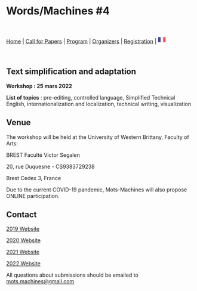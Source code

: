 # Words/Machines #4

<br>

[Home](https://motsmachines.github.io/2022/en) | [Call for Papers](https://motsmachines.github.io/2022/en/cfp) | [Program](https://motsmachines.github.io/2022/en/program) | [Organizers](https://motsmachines.github.io/2022/en/orga) | [Registration](https://motsmachines.github.io/2022/en/registration) | [<img src="FR.png" width="20">](https://motsmachines.github.io/2022/fr)

<br> 

## Text simplification and adaptation

**Workshop : 25 mars 2022**

**List of topics** : pre-editing, controlled language, Simplified Technical English, internationalization and localization, technical writing, visualization

## Venue
The workshop will be held at the University of Western Brittany, Faculty of Arts:

BREST Faculté Victor Segalen

20, rue Duquesne - CS9383729238

Brest Cedex 3, France

Due to the current COVID-19 pandemic, Mots-Machines will also propose ONLINE participation.

## Contact

[2019 Website](https://motsmachines.github.io/2019)

[2020 Website](https://motsmachines.github.io/2020)

[2021 Website](https://motsmachines.github.io/2021)

[2022 Website](https://motsmachines.github.io/2022)

All questions about submissions should be emailed to [mots.machines@gmail.com](mailto:mots.machines@gmail.com)
